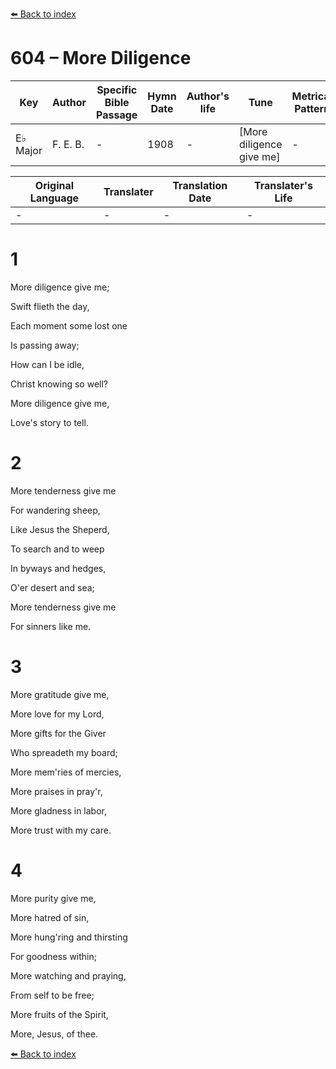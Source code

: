 [⬅️ Back to index](../README.md)

# 604 – More Diligence

Key | Author   | Specific Bible Passage     |Hymn Date |Author's life |Tune |Metrical Pattern   |Composer/Source
-- | --------- | ---------------------------|----------|--------------|-----|-------------------|-------------  
E♭ Major |F. E. B. |- |1908 |- |[More diligence give me] |- |F. E. Belden

Original Language | Translater | Translation Date   | Translater's Life  
----------------- | --------- | --------------------|-------------     
\- |- |- |-




# 1

More diligence give me;

Swift flieth the day,

Each moment some lost one

Is passing away;

How can I be idle,

Christ knowing so well?

More diligence give me,

Love's story to tell.



# 2

More tenderness give me

For wandering sheep,

Like Jesus the Sheperd,

To search and to weep

In byways and hedges,

O'er desert and sea;

More tenderness give me

For sinners like me. 



# 3

More gratitude give me,

More love for my Lord,

More gifts for the Giver

Who spreadeth my board;

More mem'ries of mercies,

More praises in pray'r,

More gladness in labor,

More trust with my care.



# 4

More purity give me,

More hatred of sin,

More hung'ring and thirsting

For goodness within;

More watching and praying,

From self to be free;

More fruits of the Spirit,

More, Jesus, of thee.

[⬅️ Back to index](../README.md)
